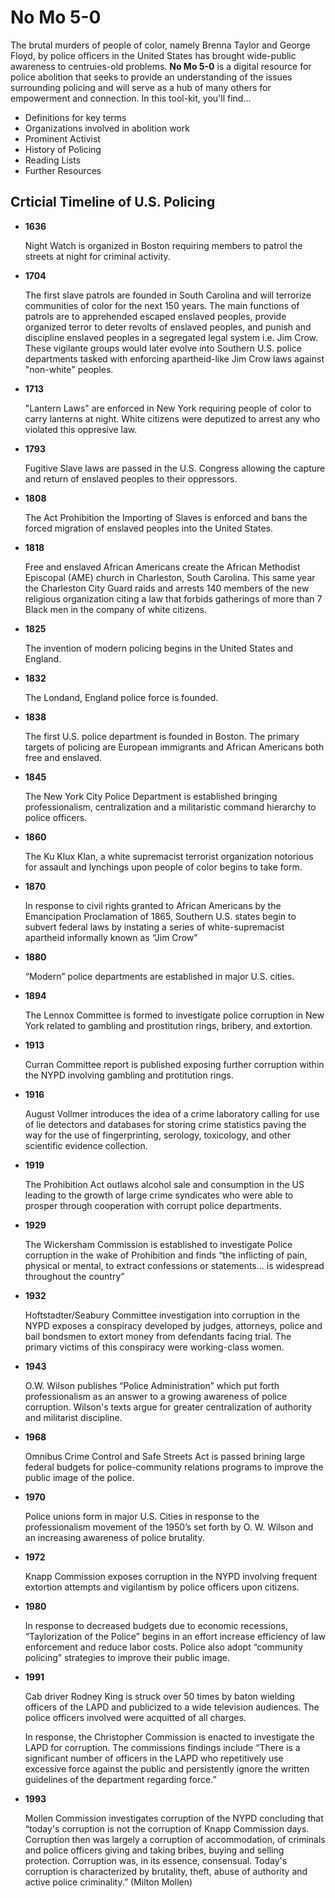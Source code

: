 # No Mo 5-0

The brutal murders of people of color, namely Brenna Taylor and George Floyd, by police officers in the United States has brought wide-public awareness to centruies-old problems. **No Mo 5-0** is a digital resource for police abolition that seeks to provide an understanding of the issues surrounding policing and will serve as a hub of many others for empowerment and connection. In this tool-kit, you'll find...

- Definitions for key terms
- Organizations involved in abolition work
- Prominent Activist
- History of Policing
- Reading Lists
- Further Resources

## Crticial Timeline of U.S. Policing

- **1636**

  Night Watch is organized in Boston requiring members to patrol the streets at night for criminal activity.

- **1704**

  The first slave patrols are founded in South Carolina and will terrorize communities of color for the next 150 years. The main functions of patrols are to apprehended escaped enslaved peoples, provide organized terror to deter revolts of enslaved peoples, and punish and discipline enslaved peoples in a segregated legal system i.e. Jim Crow. These vigilante groups would later evolve into Southern U.S. police departments tasked with enforcing apartheid-like Jim Crow laws against "non-white" peoples.
  
 - **1713**
 
   "Lantern Laws" are enforced in New York requiring people of color to carry lanterns at night. White citizens were deputized to arrest any who violated this oppresive law.

- **1793**

  Fugitive Slave laws are passed in the U.S. Congress allowing the capture and return of enslaved peoples to their oppressors.

- **1808**

  The Act Prohibition the Importing of Slaves is enforced and bans the forced migration of enslaved peoples into the United States.

- **1818**

  Free and enslaved African Americans create the African Methodist Episcopal (AME) church in Charleston, South Carolina. This same year the Charleston City Guard raids and arrests 140 members of the new religious organization citing a law that forbids gatherings of more than 7 Black men in the company of white citizens.

- **1825**

  The invention of modern policing begins in the United States and England.

- **1832**

  The Londand, England police force is founded.

- **1838**

  The first U.S. police department is founded in Boston. The primary targets of policing are European immigrants and African Americans both free and enslaved.

- **1845**

  The New York City Police Department is established bringing professionalism, centralization and a militaristic command hierarchy to police officers.

- **1860**

  The Ku Klux Klan, a white supremacist terrorist organization notorious for assault and lynchings upon people of color begins to take form.

- **1870**

  In response to civil rights granted to African Americans by the Emancipation Proclamation of 1865, Southern U.S. states begin to subvert federal laws by instating a series of white-supremacist apartheid informally known as “Jim Crow”

- **1880**

  “Modern” police departments are established in major U.S. cities.

- **1894**

  The Lennox Committee is formed to investigate police corruption in New York related to gambling and prostitution rings, bribery, and extortion.  

- **1913**

  Curran Committee report is published exposing further corruption within the NYPD involving gambling and protitution rings.

- **1916**

  August Vollmer introduces the idea of a crime laboratory calling for use of lie detectors and databases for storing crime statistics paving the way for the use of fingerprinting, serology, toxicology, and other scientific evidence collection.

- **1919**

  The Prohibition Act outlaws alcohol sale and consumption in the US leading to the growth of large crime syndicates who were able to prosper through cooperation with corrupt police departments.

- **1929**

  The Wickersham Commission is established to investigate Police corruption in the wake of Prohibition and finds “the inflicting of pain, physical or mental, to extract confessions or statements... is widespread throughout the country”

- **1932**

  Hoftstadter/Seabury Committee investigation into corruption in the NYPD exposes a conspiracy developed by judges, attorneys, police and bail bondsmen to extort money from defendants facing trial. The primary victims of this conspiracy were working-class women.

- **1943**

  O.W. Wilson publishes “Police Administration” which put forth professionalism as an answer to a growing awareness of police corruption. Wilson's texts argue for greater centralization of authority and militarist discipline.

- **1968**

  Omnibus Crime Control and Safe Streets Act is passed brining large federal budgets for police-community relations programs to improve the public image of the police.

- **1970**

  Police unions form in major U.S. Cities in response to the professionalism movement of the 1950’s set forth by O. W. Wilson and an increasing awareness of police brutality.
  
- **1972**

  Knapp Commission exposes corruption in the NYPD involving frequent extortion attempts and vigilantism by police officers upon citizens.

- **1980**

  In response to decreased budgets due to economic recessions, “Taylorization of the Police” begins in an effort increase efficiency of law enforcement and reduce labor costs. Police also adopt “community policing” strategies to improve their public image.

- **1991**

  Cab driver Rodney King is struck over 50 times by baton wielding officers of the LAPD and publicized to a wide television audiences. The police officers involved were acquitted of all charges.
  
  In response, the Christopher Commission is enacted to investigate the LAPD for corruption. The commissions findings include “There is a significant number of officers in the LAPD who repetitively use excessive force against the public and persistently ignore the written guidelines of the department regarding force.”

- **1993**

  Mollen Commission investigates corruption of the NYPD concluding that “today's corruption is not the corruption of Knapp Commission days. Corruption then was largely a corruption of accommodation, of criminals and police officers giving and taking bribes, buying and selling protection. Corruption was, in its essence, consensual. Today's corruption is characterized by brutality, theft, abuse of authority and active police criminality.” (Milton Mollen)
